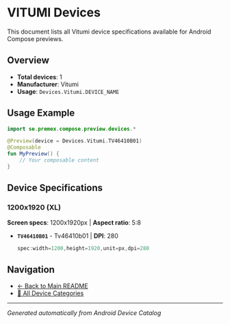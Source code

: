 # VITUMI Devices

This document lists all Vitumi device specifications available for Android Compose previews.

## Overview

- **Total devices**: 1
- **Manufacturer**: Vitumi
- **Usage**: `Devices.Vitumi.DEVICE_NAME`

## Usage Example

```kotlin
import se.premex.compose.preview.devices.*

@Preview(device = Devices.Vitumi.TV46410B01)
@Composable
fun MyPreview() {
    // Your composable content
}
```

## Device Specifications

### 1200x1920 (XL)

**Screen specs**: 1200x1920px | **Aspect ratio**: 5:8

- **`TV46410B01`** - Tv46410b01 | **DPI**: 280
  ```kotlin
  spec:width=1200,height=1920,unit=px,dpi=280
  ```

## Navigation

- [← Back to Main README](../../README.md)
- [📱 All Device Categories](../README.md)

---
*Generated automatically from Android Device Catalog*
